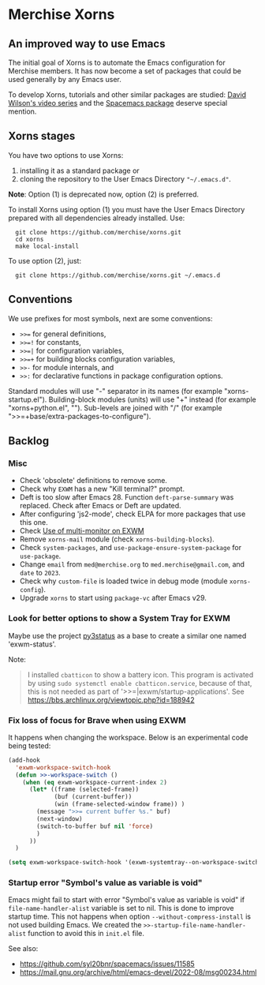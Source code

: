 # Merchise Xorns

## An improved way to use Emacs

The initial goal of Xorns is to automate the Emacs configuration for Merchise
members.  It has now become a set of packages that could be used generally by
any Emacs user.

To develop Xorns, tutorials and other similar packages are studied: [David
Wilson's video series](https://www.youtube.com/@SystemCrafters) and the
[Spacemacs package](https://github.com/syl20bnr/spacemacs) deserve special
mention.


## Xorns stages

You have two options to use Xorns:

  1. installing it as a standard package or
  2. cloning the repository to the User Emacs Directory `"~/.emacs.d"`.

**Note**: Option (1) is deprecated now, option (2) is preferred.

To install Xorns using option (1) you must have the User Emacs Directory
prepared with all dependencies already installed.  Use:

```shell
  git clone https://github.com/merchise/xorns.git
  cd xorns
  make local-install
```

To use option (2), just:

```shell
  git clone https://github.com/merchise/xorns.git ~/.emacs.d
```


## Conventions

We use prefixes for most symbols, next are some conventions:

- `>>=` for general definitions,
- `>>=!` for constants,
- `>>=|` for configuration variables,
- `>>=+` for building blocks configuration variables,
- `>>-` for module internals, and
- `>>:` for declarative functions in package configuration options.

Standard modules will use "-" separator in its names (for example
"xorns-startup.el").  Building-block modules (units) will use "+" instead (for
example "xorns+python.el", "").  Sub-levels are joined with "/" (for example
">>=+base/extra-packages-to-configure").


## Backlog

### Misc

- Check 'obsolete' definitions to remove some.
- Check why `EXWM` has a new "Kill terminal?" prompt.
- Deft is too slow after Emacs 28.  Function `deft-parse-summary` was
  replaced.  Check after Emacs or Deft are updated.
- After configuring 'js2-mode', check ELPA for more packages that use this
  one.
- Check [Use of multi-monitor on EXWM](https://wiki.archlinux.org/title/EXWM)
- Remove `xorns-mail` module (check `xorns-building-blocks`).
- Check `system-packages`, and `use-package-ensure-system-package` for
  `use-package`.
- Change `email` from `med@merchise.org` to `med.merchise@gmail.com`, and
  `date` to `2023`.
- Check why `custom-file` is loaded twice in debug mode (module
  `xorns-config`).
- Upgrade `xorns` to start using `package-vc` after Emacs v29.


### Look for better options to show a System Tray for EXWM

Maybe use the project [py3status](https://github.com/ultrabug/py3status) as a
base to create a similar one named 'exwm-status'.

Note:

> I installed `cbatticon` to show a battery icon.  This program is activated
> by using `sudo systemctl enable cbatticon.service`, because of that, this is
> not needed as part of '>>=|exwm/startup-applications'.  See
> https://bbs.archlinux.org/viewtopic.php?id=188942

### Fix loss of focus for Brave when using EXWM

It happens when changing the workspace.  Below is an experimental code being
tested:

```lisp
(add-hook
  'exwm-workspace-switch-hook
  (defun >>-workspace-switch ()
    (when (eq exwm-workspace-current-index 2)
      (let* ((frame (selected-frame))
             (buf (current-buffer))
             (win (frame-selected-window frame)) )
        (message ">>= current buffer %s." buf)
        (next-window)
        (switch-to-buffer buf nil 'force)
        )
      ))
  )

(setq exwm-workspace-switch-hook '(exwm-systemtray--on-workspace-switch))
```

### Startup error "Symbol's value as variable is void"

Emacs might fail to start with error "Symbol's value as variable is void" if
`file-name-handler-alist` variable is set to nil.  This is done to improve
startup time.  This not happens when option `--without-compress-install` is
not used building Emacs.  We created the `>>-startup-file-name-handler-alist`
function to avoid this in `init.el` file.

See also:
- https://github.com/syl20bnr/spacemacs/issues/11585
- https://mail.gnu.org/archive/html/emacs-devel/2022-08/msg00234.html
